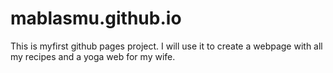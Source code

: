 # mablasmu.github.io

This is myfirst github pages project. I will use it to create a webpage with all my recipes and a yoga web for my wife.
